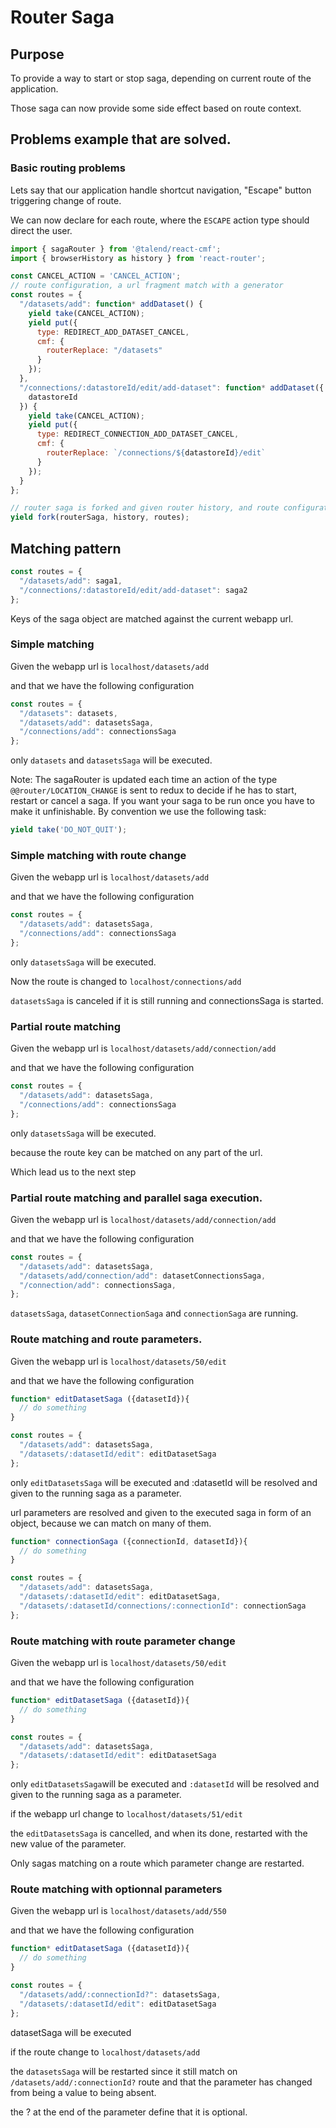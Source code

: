 # Router Saga

## Purpose

To provide a way to start or stop saga, depending on current route of the application.

Those saga can now provide some side effect based on route context.

## Problems example that are solved.

### Basic routing problems

Lets say that our application handle shortcut navigation, "Escape" button triggering change of route.

We can now declare for each route, where the `ESCAPE` action type should direct the user.

```javascript
import { sagaRouter } from '@talend/react-cmf';
import { browserHistory as history } from 'react-router';

const CANCEL_ACTION = 'CANCEL_ACTION';
// route configuration, a url fragment match with a generator
const routes = {
  "/datasets/add": function* addDataset() {
    yield take(CANCEL_ACTION);
    yield put({
      type: REDIRECT_ADD_DATASET_CANCEL,
      cmf: {
        routerReplace: "/datasets"
      }
    });
  },
  "/connections/:datastoreId/edit/add-dataset": function* addDataset({
    datastoreId
  }) {
    yield take(CANCEL_ACTION);
    yield put({
      type: REDIRECT_CONNECTION_ADD_DATASET_CANCEL,
      cmf: {
        routerReplace: `/connections/${datastoreId}/edit`
      }
    });
  }
};

// router saga is forked and given router history, and route configuration
yield fork(routerSaga, history, routes);
```

## Matching pattern

```javascript
const routes = {
  "/datasets/add": saga1,
  "/connections/:datastoreId/edit/add-dataset": saga2
};
```

Keys of the saga object are matched against the current webapp url.

### Simple matching

Given the webapp url is `localhost/datasets/add`

and that we have the following configuration

```javascript
const routes = {
  "/datasets": datasets,
  "/datasets/add": datasetsSaga,
  "/connections/add": connectionsSaga
};
```

only `datasets` and `datasetsSaga` will be executed.

Note: The sagaRouter is updated each time an action of the type `@@router/LOCATION_CHANGE`
is sent to redux to decide if he has to start, restart or cancel a saga.
If you want your saga to be run once you have to make it unfinishable.
By convention we use the following task:

```javascript
yield take('DO_NOT_QUIT');
```

### Simple matching with route change

Given the webapp url is `localhost/datasets/add`

and that we have the following configuration

```javascript
const routes = {
  "/datasets/add": datasetsSaga,
  "/connections/add": connectionsSaga
};
```
only `datasetsSaga` will be executed.

Now the route is changed to `localhost/connections/add`

`datasetsSaga` is canceled if it is still running and connectionsSaga is started.

### Partial route matching

Given the webapp url is `localhost/datasets/add/connection/add`

and that we have the following configuration

```javascript
const routes = {
  "/datasets/add": datasetsSaga,
  "/connections/add": connectionsSaga
};
```
only `datasetsSaga` will be executed.

because the route key can be matched on any part of the url.

Which lead us to the next step

### Partial route matching and parallel saga execution.

Given the webapp url is `localhost/datasets/add/connection/add`

and that we have the following configuration

```javascript
const routes = {
  "/datasets/add": datasetsSaga,
  "/datasets/add/connection/add": datasetConnectionsSaga,
  "/connection/add": connectionsSaga,
};
```
`datasetsSaga`, `datasetConnectionSaga` and `connectionSaga` are running.

### Route matching and route parameters.
Given the webapp url is `localhost/datasets/50/edit`

and that we have the following configuration

```javascript
function* editDatasetSaga ({datasetId}){
  // do something
}

const routes = {
  "/datasets/add": datasetsSaga,
  "/datasets/:datasetId/edit": editDatasetSaga
};
```
only `editDatasetsSaga` will be executed and :datasetId will be resolved and given to the running saga as a parameter.

url parameters are resolved and given to the executed saga in form of an object, because we can match on many of them.

```javascript
function* connectionSaga ({connectionId, datasetId}){
  // do something
}

const routes = {
  "/datasets/add": datasetsSaga,
  "/datasets/:datasetId/edit": editDatasetSaga,
  "/datasets/:datasetId/connections/:connectionId": connectionSaga
};
```

### Route matching with route parameter change
Given the webapp url is `localhost/datasets/50/edit`

and that we have the following configuration

```javascript
function* editDatasetSaga ({datasetId}){
  // do something
}

const routes = {
  "/datasets/add": datasetsSaga,
  "/datasets/:datasetId/edit": editDatasetSaga
};
```

only `editDatasetsSaga`will be executed and `:datasetId` will be resolved and given to the running saga as a parameter.

if the webapp url change to `localhost/datasets/51/edit`

the `editDatasetsSaga` is cancelled, and when its done, restarted with the new value of the parameter.

Only sagas matching on a route which parameter change are restarted.

### Route matching with optionnal parameters
Given the webapp url is `localhost/datasets/add/550`

and that we have the following configuration

```javascript
function* editDatasetSaga ({datasetId}){
  // do something
}

const routes = {
  "/datasets/add/:connectionId?": datasetsSaga,
  "/datasets/:datasetId/edit": editDatasetSaga
};
```
datasetSaga will be executed

if the route change to `localhost/datasets/add`

the `datasetsSaga` will be restarted since it still match on `/datasets/add/:connectionId?` route and that the parameter has changed from being a value to being absent.

the ? at the end of the parameter define that it is optional.

